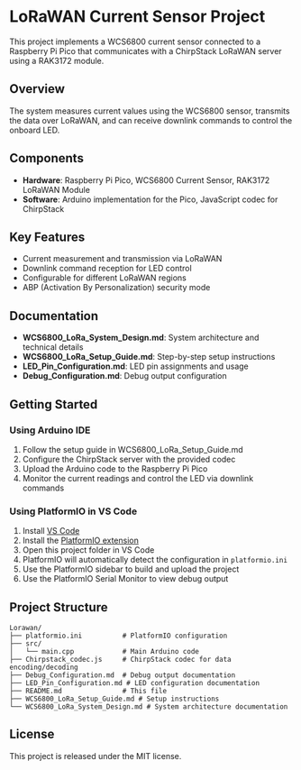 # LoRaWAN Current Sensor Project

This project implements a WCS6800 current sensor connected to a Raspberry Pi Pico that communicates with a ChirpStack LoRaWAN server using a RAK3172 module.

## Overview

The system measures current values using the WCS6800 sensor, transmits the data over LoRaWAN, and can receive downlink commands to control the onboard LED.

## Components

- **Hardware**: Raspberry Pi Pico, WCS6800 Current Sensor, RAK3172 LoRaWAN Module
- **Software**: Arduino implementation for the Pico, JavaScript codec for ChirpStack

## Key Features

- Current measurement and transmission via LoRaWAN
- Downlink command reception for LED control
- Configurable for different LoRaWAN regions
- ABP (Activation By Personalization) security mode

## Documentation

- **WCS6800_LoRa_System_Design.md**: System architecture and technical details
- **WCS6800_LoRa_Setup_Guide.md**: Step-by-step setup instructions
- **LED_Pin_Configuration.md**: LED pin assignments and usage
- **Debug_Configuration.md**: Debug output configuration

## Getting Started

### Using Arduino IDE

1. Follow the setup guide in WCS6800_LoRa_Setup_Guide.md
2. Configure the ChirpStack server with the provided codec
3. Upload the Arduino code to the Raspberry Pi Pico
4. Monitor the current readings and control the LED via downlink commands

### Using PlatformIO in VS Code

1. Install [VS Code](https://code.visualstudio.com/)
2. Install the [PlatformIO extension](https://marketplace.visualstudio.com/items?itemName=platformio.platformio-ide)
3. Open this project folder in VS Code
4. PlatformIO will automatically detect the configuration in `platformio.ini`
5. Use the PlatformIO sidebar to build and upload the project
6. Use the PlatformIO Serial Monitor to view debug output

## Project Structure

```
Lorawan/
├── platformio.ini          # PlatformIO configuration
├── src/
│   └── main.cpp            # Main Arduino code
├── Chirpstack_codec.js     # ChirpStack codec for data encoding/decoding
├── Debug_Configuration.md  # Debug output documentation
├── LED_Pin_Configuration.md # LED configuration documentation
├── README.md               # This file
├── WCS6800_LoRa_Setup_Guide.md # Setup instructions
└── WCS6800_LoRa_System_Design.md # System architecture documentation
```

## License

This project is released under the MIT license.
